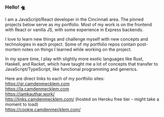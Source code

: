 ### Hello! 🛸

I am a JavaScript/React developer in the Cincinnati area. The pinned projects below serve as my portfolio. Most of my work is on the frontend with React or vanilla JS, with some experience in Express backends.

I love to learn new things and challenge myself with new concepts and technologies in each project. Some of my portfolio repos contain post-mortem notes on things I learned while working on the project.

In my spare time, I play with slightly more exotic languages like Rust, Haskell, and Racket, which have taught me a lot of concepts that transfer to JavaScript/TypeScript, like functional programming and generics.

Here are direct links to each of my portfolio sites:   
https://gr.camdenmecklem.com   
https://la.camdenmecklem.com   
https://iamkauthar.work/   
http://links.camdenmecklem.com/ (hosted on Heroku free tier - might take a moment to load)   
https://cookie.camdenmecklem.com/   
